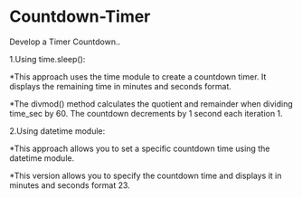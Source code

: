 # Countdown-Timer
Develop a Timer Countdown..

1.Using time.sleep():

*This approach uses the time module to create a countdown timer. 
It displays the remaining time in minutes and seconds format.

*The divmod() method calculates the quotient and remainder when dividing time_sec by 60. 
The countdown decrements by 1 second each iteration 1.


2.Using datetime module:

*This approach allows you to set a specific countdown time using the datetime module.

*This version allows you to specify the countdown time and displays it in minutes and seconds format 23.

